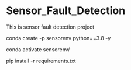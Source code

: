 # Sensor_Fault_Detection
This is sensor fault detection project

conda create -p sensorenv python==3.8 -y


conda activate sensorenv/

pip install -r requirements.txt

